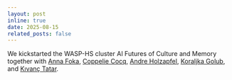 ```yaml
---
layout: post
inline: true
date: 2025-08-15
related_posts: false
---
```


We kickstarted the WASP-HS cluster AI Futures of Culture and Memory together with [Anna Foka](https://futuresai.net/people/anna_foka/), [Coppelie Cocq](https://futuresai.net/people/coppelie_cocq/), [Andre Holzapfel](https://futuresai.net/people/andre_holzapfel/), [Koraljka Golub](https://futuresai.net/people/koraljka_golub/), and [Kıvanç Tatar](https://futuresai.net/people/kivanc_tatar/).